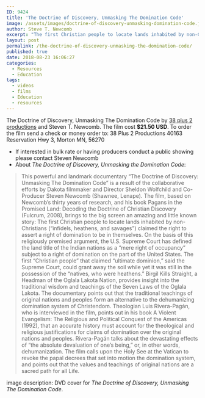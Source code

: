 ```yaml
---
ID: 9424
title: 'The Doctrine of Discovery, Unmasking The Domination Code'
image: /assets/images/doctrine-of-discovery-unmasking-domination-code.jpg
author: Steve T. Newcomb
excerpt: "The first Christian people to locate lands inhabited by non-Christians ('infidels, heathens, and savages') claimed the right to assert a right of domination to be in themselves. On the basis of this religiously premised argument, the U.S. Supreme Court has defined the land title of the Indian nations as a 'mere right of occupancy' subject to a right of domination on the part of the United States."
layout: post
permalink: /the-doctrine-of-discovery-unmasking-the-domination-code/
published: true
date: 2018-08-23 16:06:27
categories:
  - Resources
  - Education
tags:
  - videos
  - films
  - Education
  - resources
---
```

The Doctrine of Discovery, Unmasking The Domination Code by [38 plus 2 productions](https://www.38plus2productions.com/) and Steven T. Newcomb. The film cost **$21.50 USD**. To order the film send a check or money order to: 38 Plus 2 Productions 40163 Reservation Hwy 3, Morton MN, 56270
* If interested in bulk rate or having producers conduct a public showing please contact Steven Newcomb
* About _The Doctrine of Discovery, Unmasking the Domination Code_:  

> This powerful and landmark documentary “The Doctrine of Discovery: Unmasking The Domination Code” is a result of the collaborative efforts by Dakota filmmaker and Director Sheldon Wolfchild and Co-Producer Steven Newcomb (Shawnee, Lenape). The film, based on Newcomb’s thirty years of research, and his book Pagans in the Promised Land: Decoding the Doctrine of Christian Discovery (Fulcrum, 2008), brings to the big screen an amazing and little known story: The first Christian people to locate lands inhabited by non-Christians (“infidels, heathens, and savages”) claimed the right to assert a right of domination to be in themselves. On the basis of this religiously premised argument, the U.S. Supreme Court has defined the land title of the Indian nations as a “mere right of occupancy” subject to a right of domination on the part of the United States. The first “Christian people” that claimed “ultimate dominion,” said the Supreme Court, could grant away the soil while yet it was still in the possession of the “natives, who were heathens.” Birgil Kills Straight, a Headman of the Oglala Lakota Nation, provides insight into the traditional wisdom and teachings of the Seven Laws of the Oglala Lakota. The documentary points out that the traditional teachings of original nations and peoples form an alternative to the dehumanizing domination system of Christendom. Theologian Luis Rivera-Pagán, who is interviewed in the film, points out in his book A Violent Evangelism: The Religious and Political Conquest of the Americas (1992), that an accurate history must account for the theological and religious justifications for claims of domination over the original nations and peoples. Rivera-Pagán talks about the devastating effects of “the absolute devaluation of one’s being,” or, in other words, dehumanization. The film calls upon the Holy See at the Vatican to revoke the papal decrees that set into motion the domination system, and points out that the values and teachings of original nations are a sacred path for all Life.

image description: DVD cover for _The Doctrine of Discovery, Unmasking The Domination Code_.
